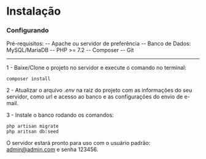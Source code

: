 # Instalação


### Configurando

Pré-requisitos:
-- Apache ou servidor de preferência
-- Banco de Dados: MySQL/MariaDB
-- PHP >= 7.2
-- Composer
-- Git


------
1 - Baixe/Clone o projeto no servidor e execute o comando no terminal:

```
composer install
```


2 - Atualizar o arquivo *.env*  na raiz do projeto com as informações do seu servidor, como url e acesso ao banco e as configurações do envio de e-mail.

3 - Instale o banco rodando os comandos:

```
php artisan migrate
php aritsan db:seed
```

O servidor estará pronto para uso com o usuário padrão: admin@admin.com e senha 123456.